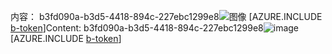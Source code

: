 <span data-ttu-id="2b8e6-101">内容： b3fd090a-b3d5-4418-894c-227ebc1299e8![图像](ddf83712-c508-4dac-bd9c-d0fbe4ac7f58.png)
[AZURE.INCLUDE [b-token](2fe98cb7-26a6-470a-9aea-cd22fc25b43b.md)]</span><span class="sxs-lookup"><span data-stu-id="2b8e6-101">Content: b3fd090a-b3d5-4418-894c-227ebc1299e8![image](ddf83712-c508-4dac-bd9c-d0fbe4ac7f58.png)
[AZURE.INCLUDE [b-token](2fe98cb7-26a6-470a-9aea-cd22fc25b43b.md)]</span></span>
